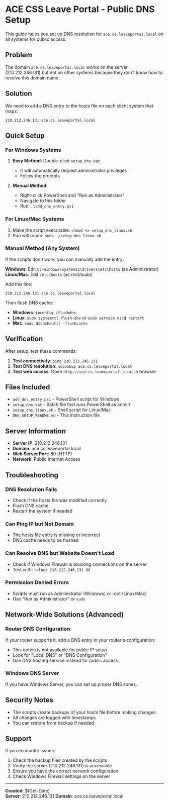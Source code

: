 # ACE CSS Leave Portal - Public DNS Setup

This guide helps you set up DNS resolution for `ace.cs.leaveportal.local` on all systems for public access.

## Problem
The domain `ace.cs.leaveportal.local` works on the server (210.212.246.131) but not on other systems because they don't know how to resolve this domain name.

## Solution
We need to add a DNS entry to the hosts file on each client system that maps:
```
210.212.246.131 ace.cs.leaveportal.local
```

## Quick Setup

### For Windows Systems
1. **Easy Method**: Double-click `setup_dns.bat` 
   - It will automatically request administrator privileges
   - Follow the prompts

2. **Manual Method**: 
   - Right-click PowerShell and "Run as Administrator"
   - Navigate to this folder
   - Run: `.\add_dns_entry.ps1`

### For Linux/Mac Systems
1. Make the script executable: `chmod +x setup_dns_linux.sh`
2. Run with sudo: `sudo ./setup_dns_linux.sh`

### Manual Method (Any System)
If the scripts don't work, you can manually add the entry:

**Windows**: Edit `C:\Windows\System32\drivers\etc\hosts` (as Administrator)
**Linux/Mac**: Edit `/etc/hosts` (as root/sudo)

Add this line:
```
210.212.246.131 ace.cs.leaveportal.local
```

Then flush DNS cache:
- **Windows**: `ipconfig /flushdns`
- **Linux**: `sudo systemctl flush-dns` or `sudo service nscd restart`
- **Mac**: `sudo dscacheutil -flushcache`

## Verification

After setup, test these commands:

1. **Test connectivity**: `ping 210.212.246.131`
2. **Test DNS resolution**: `nslookup ace.cs.leaveportal.local`
3. **Test web access**: Open `http://ace.cs.leaveportal.local` in browser

## Files Included

- `add_dns_entry.ps1` - PowerShell script for Windows
- `setup_dns.bat` - Batch file that runs PowerShell as admin
- `setup_dns_linux.sh` - Shell script for Linux/Mac
- `DNS_SETUP_README.md` - This instruction file

## Server Information

- **Server IP**: 210.212.246.131
- **Domain**: ace.cs.leaveportal.local
- **Web Server Port**: 80 (HTTP)
- **Network**: Public Internet Access

## Troubleshooting

### DNS Resolution Fails
- Check if the hosts file was modified correctly
- Flush DNS cache
- Restart the system if needed

### Can Ping IP but Not Domain
- The hosts file entry is missing or incorrect
- DNS cache needs to be flushed

### Can Resolve DNS but Website Doesn't Load
- Check if Windows Firewall is blocking connections on the server
- Test with: `telnet 210.212.246.131 80`

### Permission Denied Errors
- Scripts must run as Administrator (Windows) or root (Linux/Mac)
- Use "Run as Administrator" or `sudo`

## Network-Wide Solutions (Advanced)

### Router DNS Configuration
If your router supports it, add a DNS entry in your router's configuration:
- This option is not available for public IP setup
- Look for "Local DNS" or "DNS Configuration"
- Use DNS hosting service instead for public access

### Windows DNS Server
If you have Windows Server, you can set up proper DNS zones.

## Security Notes

- The scripts create backups of your hosts file before making changes
- All changes are logged with timestamps
- You can restore from backup if needed

## Support

If you encounter issues:
1. Check the backup files created by the scripts
2. Verify the server (210.212.246.131) is accessible
3. Ensure you have the correct network configuration
4. Check Windows Firewall settings on the server

---

**Created**: $(Get-Date)  
**Server**: 210.212.246.131
**Domain**: ace.cs.leaveportal.local
